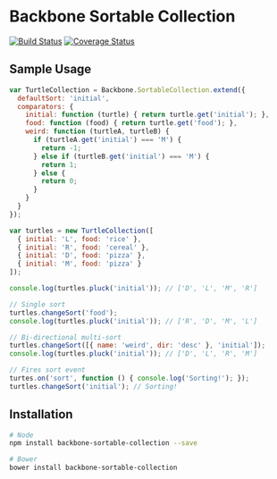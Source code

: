 # Backbone Sortable Collection

[![Build Status](https://travis-ci.org/golmansax/backbone-sortable-collection.svg?branch=master)](https://travis-ci.org/golmansax/backbone-sortable-collection)
[![Coverage Status](https://img.shields.io/coveralls/golmansax/backbone-sortable-collection.svg)](https://coveralls.io/r/golmansax/backbone-sortable-collection?branch=master)

## Sample Usage
```js
var TurtleCollection = Backbone.SortableCollection.extend({
  defaultSort: 'initial',
  comparators: {
    initial: function (turtle) { return turtle.get('initial'); },
    food: function (food) { return turtle.get('food'); },
    weird: function (turtleA, turtleB) {
      if (turtleA.get('initial') === 'M') {
        return -1;
      } else if (turtleB.get('initial') === 'M') {
        return 1;
      } else {
        return 0;
      }
    }
  }
});

var turtles = new TurtleCollection([
  { initial: 'L', food: 'rice' },
  { initial: 'R', food: 'cereal' },
  { initial: 'D', food: 'pizza' },
  { initial: 'M', food: 'pizza' }
]);

console.log(turtles.pluck('initial')); // ['D', 'L', 'M', 'R']

// Single sort
turtles.changeSort('food');
console.log(turtles.pluck('initial')); // ['R', 'D', 'M', 'L']

// Bi-directional multi-sort
turtles.changeSort([{ name: 'weird', dir: 'desc' }, 'initial']);
console.log(turtles.pluck('initial')); // ['D', 'L', 'R', 'M']

// Fires sort event
turtes.on('sort', function () { console.log('Sorting!'); });
turtles.changeSort('initial'); // Sorting!
```

## Installation
```bash
# Node
npm install backbone-sortable-collection --save

# Bower
bower install backbone-sortable-collection
```
